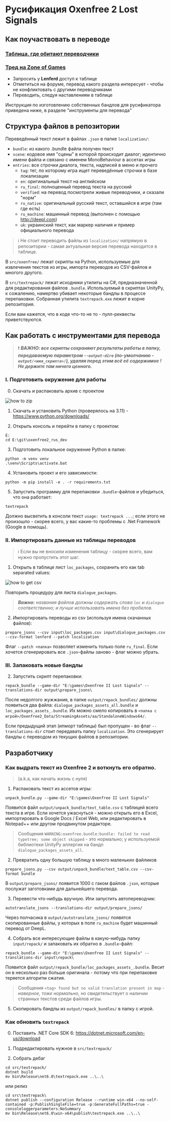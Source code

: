 # Русификация Oxenfree 2 Lost Signals

## Как поучаствовать в переводе

### [Таблица, где обитают переводчики](https://docs.google.com/spreadsheets/d/1JOsjxT02BRCuS6lXw53ev5KbCGqm-FSbToUkVA1gNF8)
### [Тред на Zone of Games](https://forum.zoneofgames.ru/topic/73375-oxenfree-2)

- Запросить у **Lenferd** доступ к таблице
- Отметиться на форуме, перевод какого раздела интересует - чтобы не конфликтовать с другими
переводчиками
- Переводить, следуя наставлениям в таблице

Инструкция по изготовлению собственных бандлов для русификатора приведена ниже, в разделе
"инструменты для перевода"

## Структура файлов в репозитории

Переведённый текст лежит в файлах `.json` в папке `localization/`:
- `bundle`: из какого .bundle файла получен текст
- `scene`: кодовое имя "сцены" в которой происходит диалог; идентично имени файла и связано с именем
MonoBehaviour в ассетах игры
- `entries`: все строчки диалога, текста, надписей в меню и прочего
    - `tag`: тег, по которому игра ищет переведённые строчки в базе локализации
    - `en`: оригинальный текст на английском
    - `ru_final`: полноценный перевод текста на русский
    - `verified`: на перевод посмотрели живые переводчики, и сказали "норм"
    - `ru_native`: оригинальный русский текст, оставшийся в игре (там где есть)
    - `ru_machine`: машинный перевод (выполнен с помощью http://deepl.com)
    - `uk`: украинский текст, как маркер наличия и пример официального перевода

> ℹ Не стоит переводить файлы из `localization/` напрямую в репозитории - самая актуальная
> версия перевода находится в таблице.

В `src/oxenfree/` лежат скрипты на Python, используемые для извлечения текстов из игры,
импорта переводов из CSV-файлов и многого другого.

В `src/textrepack/` лежат исходники утилиты на C#, предназначенной для редактирования
файлов `.bundle`. Используемый в скриптах UnityPy, к сожалению, намертво убивает некоторые
бандлы в процессе перепаковки. Собранная утилита `textrepack.exe` лежит в корне репозитория.

Если вам кажется, что в коде что-то не то - пулл-реквесты приветствуются.

## Как работать с инструментами для перевода

> ❗ ***ВАЖНО: все скрипты сохраняют результаты работы в папку, передаваемую параметром
> `--output-dire` (по-умолчанию - `output/<имя_скрипта>/`),  удаляя перед этим всё её
> содержимое ! Не держите там ничего ценного.***

### I. Подготовить окружение для работы

0. Скачать и распаковать архив с проектом

![how to zip](https://github.com/kryakozebra/oxenfree2_rus_dev/assets/139701511/1c1fe8a0-c419-436d-8ed5-639956a6f7d9)

1. Скачать и установить Python (проверялось на 3.11) - https://www.python.org/downloads/

2. Открыть консоль и перейти в папку с проектом:
```
E:
cd E:\git\oxenfree2_rus_dev
```

3. Подготовить локальное окружение Python в папке:
```
python -m venv venv
.\venv\Scripts\activate.bat
```

4. Установить проект и его зависимости:
```
python -m pip install -e . -r requirements.txt
```

5. Запустить программу для перепаковки `.bundle`-файлов и убедиться, что она работает:
```
textrepack
```
Должно высветить в консоли текст `usage: textrepack ...`; если этого не произошло - скорее
всего, у вас какие-то проблемы с .Net Framework (Google в помощь).

### II. Импортировать данные из таблицы переводов

> ℹ Если вы не вносили изменения таблицу - скорее всего, вам нужно пропустить этот шаг.

1. Открыть в таблице лист `loc_packages`, сохранить его как tab separated values:

![how to get csv](https://github.com/kryakozebra/oxenfree2_rus_dev/assets/139701511/374b7299-2820-4f05-b3db-54fe7d904468)

Повторить процедуру для листа `dialogue_packages`.

> _**Важно:** названия файлов должны содержать слова `loc` и `dialogue` соответственно;
> и лучше использовать имена без пробелов._

2. Импортировать переводы из csv (используя имена скачанных файлов):
```
prepare_jsons --csv input\loc_packages.csv input\dialogue_packages.csv --csv-format lenferd --patch localization
```
Флаг `--patch <папка>` позволяет изменить только поле `ru_final`. Если хочется сгенерировать
все `.json`-файлы заново - флаг можно убрать.

### III. Запаковать новые бандлы

2. Запустить скрипт перепаковки:
```
repack_bundle --game-dir "E:\games\Oxenfree II Lost Signals" --translations-dir output\prepare_jsons\
```
После недолгого жужжания, в папке `output/repack_bundles/` должны появиться два файла:
`dialogue_packages_assets_all.bundle` и `loc_packages_assets_.bundle`. Их можно смело
копировать в
`<папка с игрой>/Oxenfree2_Data/StreamingAssets/aa/StandaloneWindows64/`.

Если предыдущий этап (ипморт таблицы) был пропущен - во флаг `--translations-dir`
стоит передавать папку `localization`. Это сгенерирует бандлы с переводом из текущих
файлов в репозитории.

## Разработчику

### Как выдрать текст из Oxenfree 2 и воткнуть его обратно.

> (a.k.a, как начать жизнь с нуля)

1. Распаковать текст из ассетов игры:
```
unpack_bundle.py --game-dir "E:\games\Oxenfree II Lost Signals"
```
Появится файл `output/unpack_bundle/text_table.csv` с таблицей всего текста в игре. Если
хочется ужаснуться - можно открыть его в Excel, импортировать в Google Docs / Excel Web,
или редактировать в Notepad++ или другом продвинутом редакторе.
> Сообщения `WARNING:oxenfree.bundle:bundle: failed to read typetree; some object skipped` - это
> нормально; у используемой библиотеки UnityPy аллергия на бандл
> `dialogue_packages_assets_all`.

2. Превратить одну большую таблицу в много маленьких файликов
```
prepare_jsons.py --csv output/unpack_bundle/text_table.csv --csv-format bundle
```
В `output/prepare_jsons/` появится 1000 с гаком файлов `.json`, которые послужат заготовками для дальнейшего перевода.

3. Перевести что-нибудь вручную. Или запустить автопереводчик:
```
autotranslate_jsons --translations-dir output/prepare_jsons/
```
Через полчасика в `output/autotranslate_jsons/` появятся скопированные файлы, у которых в поле
`ru_machine` будет машинный перевод от DeepL.

4. Собрать все интересующие файлы в какую-нибудь папку `input/repack/` и запаковать их обратно в
`.bundle`-файл:
```
repack_bundle --game-dir "E:\games\Oxenfree II Lost Signals" --translations-dir input\repack\
```
Появится файл `output/repack_bundle/loc_packages_assets_.bundle`. Весит он в несколько раз
больше оригинала - потому что при перепаковке теряется алгоритм сжатия.
> Сообщения `<tag> found but no valid translation present in map` - _наверное, тоже нормально,_
> но свидетельствует о наличии странных текстов среди файлов игры.

5. Скопировать бандлы из `output/repack_bundles/` в папку с игрой.

### Как обновить `textrepack`

0. Поставить .NET Core SDK 6: https://dotnet.microsoft.com/en-us/download

1. Подредактировать нужное в `src/textrepack/`

2. Собрать дебаг
```
cd src/textrepack/
dotnet build
mv bin\Release\net6.0\textrepack.exe ..\..\
```
или релиз
```
cd src\textrepack\
dotnet publish --configuration Release --runtime win-x64 --no-self-contained -p:PublishSingleFile=true -p:GenerateFullPaths=true -consoleloggerparameters:NoSummary
mv bin\Release\net6.0\win-x64\publish\textrepack.exe ..\..\
```
